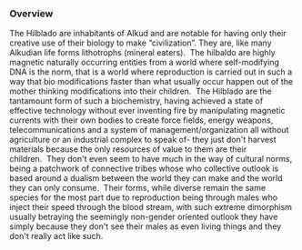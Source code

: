 
### Overview

The Hilblado are inhabitants of Alkud and are notable for having only their creative use of their biology to make “civilization”.  They are, like many Alkudian life forms lithotrophs (mineral eaters).  The hilbaldo are highly magnetic naturally occurring entities from a world where self-modifying DNA is the norm, that is a world where reproduction is carried out in such a way that bio modifications faster than what usually occur happen out of the mother thinking modifications into their children.  The Hilblado are the tantamount form of such a biochemistry, having achieved a state of effective technology without ever inventing fire by manipulating magnetic currents with their own bodies to create force fields, energy weapons, telecommunications and a system of management/organization all without agriculture or an industrial complex to speak of- they just don't harvest materials because the only resources of value to them are their children.  They don't even seem to have much in the way of cultural norms, being a patchwork of connective tribes whose who collective outlook is based around a dualism between the world they can make and the world they can only consume.  Their forms, while diverse remain the same species for the most part due to reproduction being through males who inject their speed through the blood stream, with such extreme dimorphism usually betraying the seemingly non-gender oriented outlook they have simply because they don't see their males as even living things and they don't really act like such.
